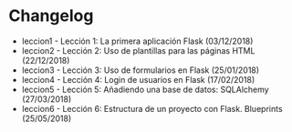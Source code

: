 # Changelog

- leccion1 - Lección 1: La primera aplicación Flask (03/12/2018)
- leccion2 - Lección 2: Uso de plantillas para las páginas HTML (22/12/2018)
- leccion3 - Lección 3: Uso de formularios en Flask (25/01/2018)
- leccion4 - Lección 4: Login de usuarios en Flask (17/02/2018)
- leccion5 - Lección 5: Añadiendo una base de datos: SQLAlchemy (27/03/2018)
- leccion6 - Lección 6: Estructura de un proyecto con Flask. Blueprints (25/05/2018)
